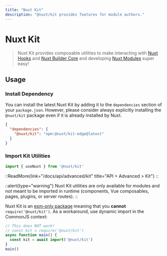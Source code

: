 ```yaml
---
title: "Nuxt Kit"
description: "@nuxt/kit provides features for module authors."
---
```


# Nuxt Kit

> Nuxt Kit provides composable utilities to make interacting with [Nuxt Hooks](/docs/api/advanced/hooks) and [Nuxt Builder Core](/docs/guide/going-further/internals#the-nuxt-interface) and developing [Nuxt Modules](/docs/guide/going-further/modules) super easy!

## Usage

### Install Dependency

You can install the latest Nuxt Kit by adding it to the `dependencies` section of your `package.json`. However, please consider always explicitly installing the `@nuxt/kit` package even if it is already installed by Nuxt.

```json [package.json]
{
  "dependencies": {
    "@nuxt/kit": "npm:@nuxt/kit-edge@latest"
  }
}
```

### Import Kit Utilities

```js [test.mjs]
import { useNuxt } from '@nuxt/kit'
```

::ReadMore{link="/docs/api/advanced/kit" title="API > Advanced > Kit"}
::

::alert{type="warning"}
Nuxt Kit utilities are only available for modules and not meant to be imported in runtime (components, Vue composables, pages, plugins, or server routes).
::

Nuxt Kit is an [esm-only package](/docs/guide/concepts/esm) meaning that you **cannot** `require('@nuxt/kit')`. As a workaround, use dynamic import in the CommonJS context:

```js [test.cjs]
// This does NOT work!
// const kit = require('@nuxt/kit')
async function main() {
  const kit = await import('@nuxt/kit')
}
main()
```

